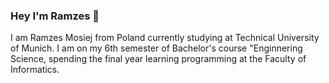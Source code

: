 ### Hey I'm Ramzes 👋
I am Ramzes Mosiej from Poland currently studying at Technical University of Munich. 
I am on my 6th semester of Bachelor's course "Enginnering Science, 
spending the final year learning programming at the Faculty of Informatics.
